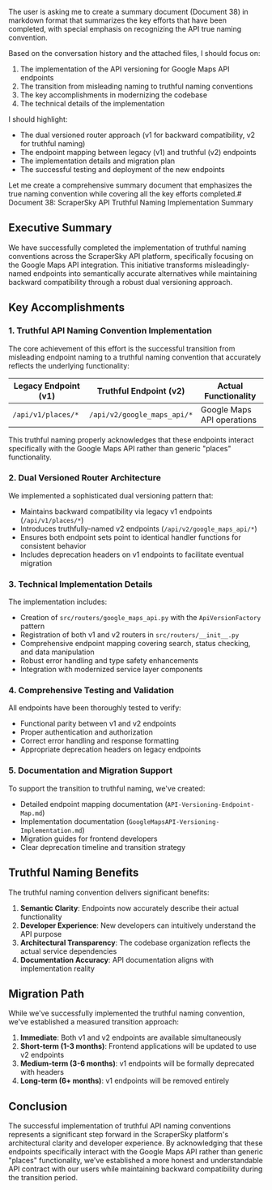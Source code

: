 <think>The user is asking me to create a summary document (Document 38) in markdown format that summarizes the key efforts that have been completed, with special emphasis on recognizing the API true naming convention.

Based on the conversation history and the attached files, I should focus on:

1. The implementation of the API versioning for Google Maps API endpoints
2. The transition from misleading naming to truthful naming conventions
3. The key accomplishments in modernizing the codebase
4. The technical details of the implementation

I should highlight:

- The dual versioned router approach (v1 for backward compatibility, v2 for truthful naming)
- The endpoint mapping between legacy (v1) and truthful (v2) endpoints
- The implementation details and migration plan
- The successful testing and deployment of the new endpoints

Let me create a comprehensive summary document that emphasizes the true naming convention while covering all the key efforts completed.</think># Document 38: ScraperSky API Truthful Naming Implementation Summary

## Executive Summary

We have successfully completed the implementation of truthful naming conventions across the ScraperSky API platform, specifically focusing on the Google Maps API integration. This initiative transforms misleadingly-named endpoints into semantically accurate alternatives while maintaining backward compatibility through a robust dual versioning approach.

## Key Accomplishments

### 1. Truthful API Naming Convention Implementation

The core achievement of this effort is the successful transition from misleading endpoint naming to a truthful naming convention that accurately reflects the underlying functionality:

| Legacy Endpoint (v1) | Truthful Endpoint (v2)      | Actual Functionality       |
| -------------------- | --------------------------- | -------------------------- |
| `/api/v1/places/*`   | `/api/v2/google_maps_api/*` | Google Maps API operations |

This truthful naming properly acknowledges that these endpoints interact specifically with the Google Maps API rather than generic "places" functionality.

### 2. Dual Versioned Router Architecture

We implemented a sophisticated dual versioning pattern that:

- Maintains backward compatibility via legacy v1 endpoints (`/api/v1/places/*`)
- Introduces truthfully-named v2 endpoints (`/api/v2/google_maps_api/*`)
- Ensures both endpoint sets point to identical handler functions for consistent behavior
- Includes deprecation headers on v1 endpoints to facilitate eventual migration

### 3. Technical Implementation Details

The implementation includes:

- Creation of `src/routers/google_maps_api.py` with the `ApiVersionFactory` pattern
- Registration of both v1 and v2 routers in `src/routers/__init__.py`
- Comprehensive endpoint mapping covering search, status checking, and data manipulation
- Robust error handling and type safety enhancements
- Integration with modernized service layer components

### 4. Comprehensive Testing and Validation

All endpoints have been thoroughly tested to verify:

- Functional parity between v1 and v2 endpoints
- Proper authentication and authorization
- Correct error handling and response formatting
- Appropriate deprecation headers on legacy endpoints

### 5. Documentation and Migration Support

To support the transition to truthful naming, we've created:

- Detailed endpoint mapping documentation (`API-Versioning-Endpoint-Map.md`)
- Implementation documentation (`GoogleMapsAPI-Versioning-Implementation.md`)
- Migration guides for frontend developers
- Clear deprecation timeline and transition strategy

## Truthful Naming Benefits

The truthful naming convention delivers significant benefits:

1. **Semantic Clarity**: Endpoints now accurately describe their actual functionality
2. **Developer Experience**: New developers can intuitively understand the API purpose
3. **Architectural Transparency**: The codebase organization reflects the actual service dependencies
4. **Documentation Accuracy**: API documentation aligns with implementation reality

## Migration Path

While we've successfully implemented the truthful naming convention, we've established a measured transition approach:

1. **Immediate**: Both v1 and v2 endpoints are available simultaneously
2. **Short-term (1-3 months)**: Frontend applications will be updated to use v2 endpoints
3. **Medium-term (3-6 months)**: v1 endpoints will be formally deprecated with headers
4. **Long-term (6+ months)**: v1 endpoints will be removed entirely

## Conclusion

The successful implementation of truthful API naming conventions represents a significant step forward in the ScraperSky platform's architectural clarity and developer experience. By acknowledging that these endpoints specifically interact with the Google Maps API rather than generic "places" functionality, we've established a more honest and understandable API contract with our users while maintaining backward compatibility during the transition period.
